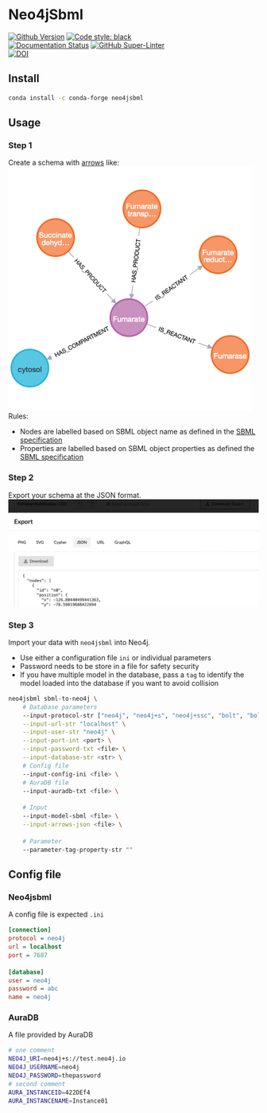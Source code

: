 # Neo4jSbml

[![Github Version](https://img.shields.io/github/v/release/brsynth/neo4jsbml?display_name=tag&sort=semver)](version) [![Code style: black](https://img.shields.io/badge/code%20style-black-000000.svg)](https://github.com/psf/black)  
[![Documentation Status](https://readthedocs.org/projects/neo4jsbml/badge/?version=latest)](https://neo4jsbml.readthedocs.io/en/latest/?badge=latest) [![GitHub Super-Linter](https://github.com/brsynth/neo4jsbml/workflows/Tests/badge.svg)](https://github.com/marketplace/actions/super-linter)  
[![DOI](https://zenodo.org/badge/585859244.svg)](https://zenodo.org/badge/latestdoi/585859244)  

## Install

```sh
conda install -c conda-forge neo4jsbml
```

## Usage

### Step 1

Create a schema with [arrows](https://arrows.app) like:  
![schema](docs/_static/usage/PathwayModelisation-1.0.0.png "Schema SBML")  
Rules:
* Nodes are labelled based on SBML object name as defined in the [SBML specification](https://sbml.org)
* Properties are labelled based on SBML object properties as defined the [SBML specification](https://sbml.org)

### Step 2

Export your schema at the JSON format.  
![schema](docs/_static/usage/arrows.dwl.png "Download JSON")

### Step 3

Import your data with `neo4jsbml` into Neo4j.  
* Use either a configuration file `ini` or individual parameters
* Password needs to be store in a file for safety security
* If you have multiple model in the database, pass a `tag` to identify the model loaded into the database if you want to avoid collision

```sh
neo4jsbml sbml-to-neo4j \
    # Database parameters
    --input-protocol-str ["neo4j", "neo4j+s", "neo4j+ssc", "bolt", "bolt+s", "bolt+ssc"] \
    --input-url-str "localhost" \
    --input-user-str "neo4j" \
    --input-port-int <port> \
    --input-password-txt <file> \
    --input-database-str <str> \
    # Config file
    --input-config-ini <file> \
    # AuraDB file
    --input-auradb-txt <file> \

    # Input
    --input-model-sbml <file> \
    --input-arrows-json <file> \

    # Parameter
    --parameter-tag-property-str ""
```

## Config file

### Neo4jsbml

A config file is expected `.ini`
```ini
[connection]
protocol = neo4j
url = localhost
port = 7687

[database]
user = neo4j
password = abc
name = neo4j
```

### AuraDB

A file provided by AuraDB
```bash
# one comment
NEO4J_URI=neo4j+s://test.neo4j.io
NEO4J_USERNAME=neo4j
NEO4J_PASSWORD=thepassword
# second comment
AURA_INSTANCEID=422DEf4
AURA_INSTANCENAME=Instance01
```
